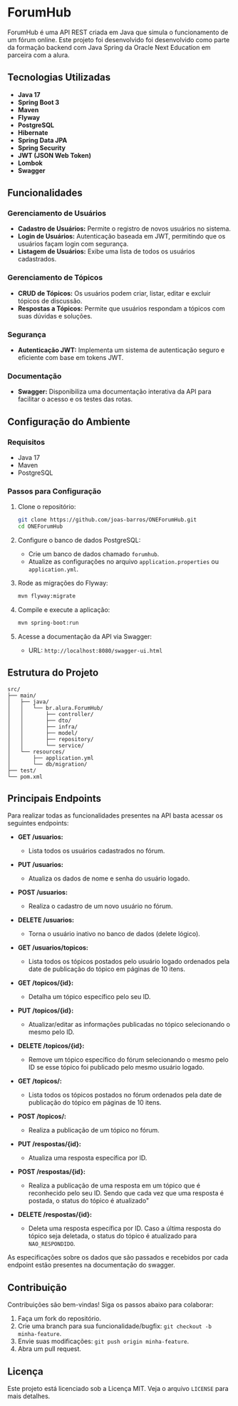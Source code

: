 # ForumHub

ForumHub é uma API REST criada em Java que simula o funcionamento de um fórum online. Este projeto foi desenvolvido foi desenvolvido como parte da formação backend com Java Spring da Oracle Next Education em parceira com a alura.

## Tecnologias Utilizadas

- **Java 17**
- **Spring Boot 3**
- **Maven**
- **Flyway**
- **PostgreSQL**
- **Hibernate**
- **Spring Data JPA**
- **Spring Security**
- **JWT (JSON Web Token)**
- **Lombok**
- **Swagger**

## Funcionalidades

### Gerenciamento de Usuários
- **Cadastro de Usuários:** Permite o registro de novos usuários no sistema.
- **Login de Usuários:** Autenticação baseada em JWT, permitindo que os usuários façam login com segurança.
- **Listagem de Usuários:** Exibe uma lista de todos os usuários cadastrados.

### Gerenciamento de Tópicos
- **CRUD de Tópicos:** Os usuários podem criar, listar, editar e excluir tópicos de discussão.
- **Respostas a Tópicos:** Permite que usuários respondam a tópicos com suas dúvidas e soluções.

### Segurança
- **Autenticação JWT:** Implementa um sistema de autenticação seguro e eficiente com base em tokens JWT.

### Documentação
- **Swagger:** Disponibiliza uma documentação interativa da API para facilitar o acesso e os testes das rotas.

## Configuração do Ambiente

### Requisitos
- Java 17
- Maven
- PostgreSQL

### Passos para Configuração
1. Clone o repositório:
   ```bash
   git clone https://github.com/joas-barros/ONEForumHub.git
   cd ONEForumHub
   ```
2. Configure o banco de dados PostgreSQL:
   - Crie um banco de dados chamado `forumhub`.
   - Atualize as configurações no arquivo `application.properties` ou `application.yml`.

3. Rode as migrações do Flyway:
   ```bash
   mvn flyway:migrate
   ```

4. Compile e execute a aplicação:
   ```bash
   mvn spring-boot:run
   ```

5. Acesse a documentação da API via Swagger:
   - URL: `http://localhost:8080/swagger-ui.html`

## Estrutura do Projeto

```plaintext
src/
├── main/
│   ├── java/
│   │   └── br.alura.ForumHub/
│   │       ├── controller/
│   │       ├── dto/
│   │       ├── infra/
│   │       ├── model/
│   │       ├── repository/
│   │       └── service/
│   └── resources/
│       ├── application.yml
│       └── db/migration/
├── test/
└── pom.xml
```
## Principais Endpoints

Para realizar todas as funcionalidades presentes na API basta acessar os seguintes endpoints:

- **GET /usuarios:**
    - Lista todos os usuários cadastrados no fórum.

- **PUT /usuarios:**
    - Atualiza os dados de nome e senha do usuário logado.

- **POST /usuarios:**
    - Realiza o cadastro de um novo usuário no fórum.

- **DELETE /usuarios:**
    - Torna o usuário inativo no banco de dados (delete lógico).

- **GET /usuarios/topicos:**
    - Lista todos os tópicos postados pelo usuário logado ordenados pela date de publicação do tópico em páginas de 10 itens.

- **GET /topicos/{id}:**
    - Detalha um tópico específico pelo seu ID.

- **PUT /topicos/{id}:**
    - Atualizar/editar as informações publicadas no tópico selecionando o mesmo pelo ID.

- **DELETE /topicos/{id}:**
    - Remove um tópico específico do fórum selecionando o mesmo pelo ID se esse tópico foi publicado pelo mesmo usuário logado.

- **GET /topicos/:**
    - Lista todos os tópicos postados no fórum ordenados pela date de publicação do tópico em páginas de 10 itens.

- **POST /topicos/:**
    - Realiza a publicação de um tópico no fórum.

- **PUT /respostas/{id}:**
    - Atualiza uma resposta específica por ID.

- **POST /respostas/{id}:**
    - Realiza a publicação de uma resposta em um tópico que é reconhecido pelo seu ID. Sendo que cada vez que uma resposta é postada, o status do tópico é atualizado"

- **DELETE /respostas/{id}:**
    - Deleta uma resposta específica por ID. Caso a última resposta do tópico seja deletada, o status do tópico é atualizado para `NAO_RESPONDIDO`.

As especificações sobre os dados que são passados e recebidos por cada endpoint estão presentes na documentação do swagger.

## Contribuição
Contribuições são bem-vindas! Siga os passos abaixo para colaborar:
1. Faça um fork do repositório.
2. Crie uma branch para sua funcionalidade/bugfix: `git checkout -b minha-feature`.
3. Envie suas modificações: `git push origin minha-feature`.
4. Abra um pull request.

## Licença
Este projeto está licenciado sob a Licença MIT. Veja o arquivo `LICENSE` para mais detalhes.
